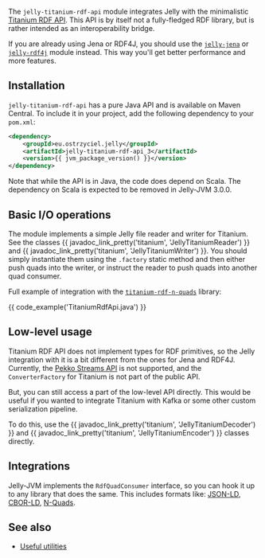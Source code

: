The `jelly-titanium-rdf-api` module integrates Jelly with the minimalistic [Titanium RDF API](https://github.com/filip26/titanium-rdf-api). This API is by itself not a fully-fledged RDF library, but is rather intended as an interoperability bridge. 

If you are already using Jena or RDF4J, you should use the [`jelly-jena`](jena.md) or [`jelly-rdf4j`](rdf4j.md) module instead. This way you'll get better performance and more features.

## Installation

`jelly-titanium-rdf-api` has a pure Java API and is available on Maven Central. To include it in your project, add the following dependency to your `pom.xml`:

```xml
<dependency>
    <groupId>eu.ostrzyciel.jelly</groupId>
    <artifactId>jelly-titanium-rdf-api_3</artifactId>
    <version>{{ jvm_package_version() }}</version>
</dependency>
```

Note that while the API is in Java, the code does depend on Scala. The dependency on Scala is expected to be removed in Jelly-JVM 3.0.0.

## Basic I/O operations

The module implements a simple Jelly file reader and writer for Titanium. See the classes {{ javadoc_link_pretty('titanium', 'JellyTitaniumReader') }} and {{ javadoc_link_pretty('titanium', 'JellyTitaniumWriter') }}. You should simply instantiate them using the `.factory` static method and then either push quads into the writer, or instruct the reader to push quads into another quad consumer.

Full example of integration with the [`titanium-rdf-n-quads`](https://github.com/filip26/titanium-rdf-n-quads) library:

{{ code_example('TitaniumRdfApi.java') }}

## Low-level usage

Titanium RDF API does not implement types for RDF primitives, so the Jelly integration with it is a bit different from the ones for Jena and RDF4J. Currently, the [Pekko Streams API](reactive.md) is not supported, and the `ConverterFactory` for Titanium is not part of the public API.

But, you can still access a part of the low-level API directly. This would be useful if you wanted to integrate Titanium with Kafka or some other custom serialization pipeline.

To do this, use the {{ javadoc_link_pretty('titanium', 'JellyTitaniumDecoder') }} and {{ javadoc_link_pretty('titanium', 'JellyTitaniumEncoder') }} classes directly.

## Integrations

Jelly-JVM implements the `RdfQuadConsumer` interface, so you can hook it up to any library that does the same. This includes formats like: [JSON-LD](https://github.com/filip26/titanium-json-ld), [CBOR-LD](https://github.com/filip26/iridium-cbor-ld), [N-Quads](https://github.com/filip26/titanium-rdf-n-quads).

## See also

- [Useful utilities](utilities.md)
